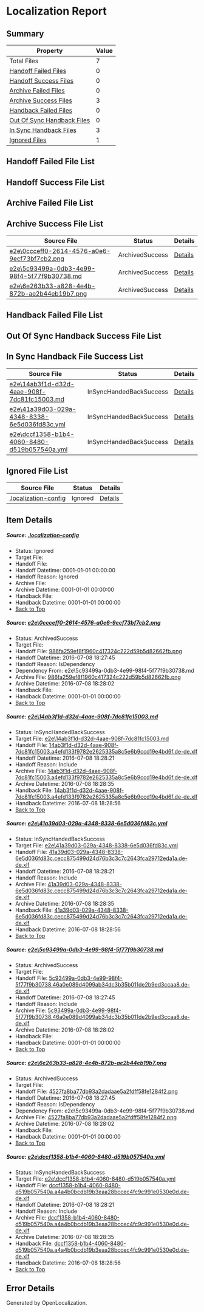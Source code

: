 # <a name='report-top'></a> Localization Report

## Summary
 Property | Value 
 -------- | ----- 
 Total Files | 7
[ Handoff Failed Files ](#handoff-failed-list)| 0
[ Handoff Success Files ](#handoff-success-list)| 0
[ Archive Failed Files ](#archive-failed-list)| 0
[ Archive Success Files ](#archive-success-list)| 3
[ Handback Failed Files ](#handback-failed-list)| 0
[ Out Of Sync Handback Files ](#outofsync-handback-success-list)| 0
[ In Sync Handback Files ](#insync-handback-success-list)| 3
[ Ignored Files ](#ignored-list)| 1

## <a name='handoff-failed-list'></a> Handoff Failed File List

## <a name='handoff-success-list'></a> Handoff Success File List

## <a name='archive-failed-list'></a> Archive Failed File List

## <a name='archive-success-list'></a> Archive Success File List
 Source File | Status | Details 
 ----------- | ------ | ------- 
 [e2e\0ccceff0-2614-4576-a0e6-9ecf73bf7cb2.png](https://github.com/OpenLocalizationTestOrg/oltest/blob/c1731e51ff133a135d3b08f10425bf27c78c279c/e2e/0ccceff0-2614-4576-a0e6-9ecf73bf7cb2.png) | ArchivedSuccess | [Details](#986fa259ef8f1960c417324c222d59b5d82662fb1)
 [e2e\5c93499a-0db3-4e99-98f4-5f77f9b30738.md](https://github.com/OpenLocalizationTestOrg/oltest/blob/c1731e51ff133a135d3b08f10425bf27c78c279c/e2e/5c93499a-0db3-4e99-98f4-5f77f9b30738.md) | ArchivedSuccess | [Details](#518ac1b64e1b4a798d42a44978921b3e986a24d74)
 [e2e\6e263b33-a828-4e4b-872b-ae2b44eb19b7.png](https://github.com/OpenLocalizationTestOrg/oltest/blob/c1731e51ff133a135d3b08f10425bf27c78c279c/e2e/6e263b33-a828-4e4b-872b-ae2b44eb19b7.png) | ArchivedSuccess | [Details](#4527fa8ba77db93a2dadaae5a2fdff58fe1284f25)

## <a name='handback-failed-list'></a> Handback Failed File List

## <a name='outofsync-handback-success-list'></a> Out Of Sync Handback Success File List

## <a name='insync-handback-success-list'></a> In Sync Handback File Success List
 Source File | Status | Details 
 ----------- | ------ | ------- 
 [e2e\14ab3f1d-d32d-4aae-908f-7dc81fc15003.md](https://github.com/OpenLocalizationTestOrg/oltest/blob/1f59b691f780c360b98288083a44c3da3f54a09c/e2e/14ab3f1d-d32d-4aae-908f-7dc81fc15003.md) | InSyncHandedBackSuccess | [Details](#e684dbd96d0ca0061b7a7081893a2830fe6d8dc02)
 [e2e\41a39d03-029a-4348-8338-6e5d036fd83c.yml](https://github.com/OpenLocalizationTestOrg/oltest/blob/1f59b691f780c360b98288083a44c3da3f54a09c/e2e/41a39d03-029a-4348-8338-6e5d036fd83c.yml) | InSyncHandedBackSuccess | [Details](#01713d9b9b5a4320113f94eff29c380e2d24d89c3)
 [e2e\dccf1358-b1b4-4060-8480-d519b057540a.yml](https://github.com/OpenLocalizationTestOrg/oltest/blob/1f59b691f780c360b98288083a44c3da3f54a09c/e2e/dccf1358-b1b4-4060-8480-d519b057540a.yml) | InSyncHandedBackSuccess | [Details](#ba2ead2f0459a29f89f1f92920eb491a388a849d6)

## <a name='ignored-list'></a> Ignored File List
 Source File | Status | Details 
 ----------- | ------ | ------- 
 [.localization-config](https://github.com/OpenLocalizationTestOrg/oltest/blob/1f59b691f780c360b98288083a44c3da3f54a09c/.localization-config) | Ignored | [Details](#3d4f252ac210baf56311d7e97dcc2db10974dbd20)

## Item Details
##### <a name='3d4f252ac210baf56311d7e97dcc2db10974dbd20'></a> Source: [.localization-config](https://github.com/OpenLocalizationTestOrg/oltest/blob/1f59b691f780c360b98288083a44c3da3f54a09c/.localization-config)
* Status: Ignored
* Target File: 
* Handoff File: 
* Handoff Datetime: 0001-01-01 00:00:00
* Handoff Reason: Ignored
* Archive File: 
* Archive Datetime: 0001-01-01 00:00:00
* Handback File: 
* Handback Datetime: 0001-01-01 00:00:00
* [Back to Top](#report-top)

##### <a name='986fa259ef8f1960c417324c222d59b5d82662fb1'></a> Source: [e2e\0ccceff0-2614-4576-a0e6-9ecf73bf7cb2.png](https://github.com/OpenLocalizationTestOrg/oltest/blob/c1731e51ff133a135d3b08f10425bf27c78c279c/e2e/0ccceff0-2614-4576-a0e6-9ecf73bf7cb2.png)
* Status: ArchivedSuccess
* Target File: 
* Handoff File: [986fa259ef8f1960c417324c222d59b5d82662fb.png](https://github.com/OpenLocalizationTestOrg/olhandoff-e2e/blob/b5e902546047793683c664556aa589f71b0a10d3/ol-handoff/OpenLocalizationTestOrg/oltest-dede-fly/ci/ht/986fa259ef8f1960c417324c222d59b5d82662fb.png)
* Handoff Datetime: 2016-07-08 18:27:45
* Handoff Reason: IsDependency
* Dependency From: e2e\5c93499a-0db3-4e99-98f4-5f77f9b30738.md
* Archive File: [986fa259ef8f1960c417324c222d59b5d82662fb.png](https://github.com/OpenLocalizationTestOrg/olhandoff-e2e/blob/872079951e893e3b0b5d66c63db323c21bbb5d7a/ol-archive/OpenLocalizationTestOrg/oltest-dede-fly/ci/ht/986fa259ef8f1960c417324c222d59b5d82662fb.png)
* Archive Datetime: 2016-07-08 18:28:02
* Handback File: 
* Handback Datetime: 0001-01-01 00:00:00
* [Back to Top](#report-top)

##### <a name='e684dbd96d0ca0061b7a7081893a2830fe6d8dc02'></a> Source: [e2e\14ab3f1d-d32d-4aae-908f-7dc81fc15003.md](https://github.com/OpenLocalizationTestOrg/oltest/blob/1f59b691f780c360b98288083a44c3da3f54a09c/e2e/14ab3f1d-d32d-4aae-908f-7dc81fc15003.md)
* Status: InSyncHandedBackSuccess
* Target File: [e2e\14ab3f1d-d32d-4aae-908f-7dc81fc15003.md](https://github.com/OpenLocalizationTestOrg/oltest-dede-fly/blob/8591311bc8080af66a72c00c6197042a56f64c18/e2e/14ab3f1d-d32d-4aae-908f-7dc81fc15003.md)
* Handoff File: [14ab3f1d-d32d-4aae-908f-7dc81fc15003.a4efd133f9782e2625335a8c5e6b9ccd19e4bd6f.de-de.xlf](https://github.com/OpenLocalizationTestOrg/olhandoff-e2e/blob/04386fae48e7456dcff5f1aaf7053be31612ce97/ol-handoff/OpenLocalizationTestOrg/oltest-dede-fly/ci/ht/14ab3f1d-d32d-4aae-908f-7dc81fc15003.a4efd133f9782e2625335a8c5e6b9ccd19e4bd6f.de-de.xlf)
* Handoff Datetime: 2016-07-08 18:28:21
* Handoff Reason: Include
* Archive File: [14ab3f1d-d32d-4aae-908f-7dc81fc15003.a4efd133f9782e2625335a8c5e6b9ccd19e4bd6f.de-de.xlf](https://github.com/OpenLocalizationTestOrg/olhandoff-e2e/blob/d68afb835ce8ab5f9fb658a582dcf11036b5e1da/ol-archive/OpenLocalizationTestOrg/oltest-dede-fly/ci/ht/14ab3f1d-d32d-4aae-908f-7dc81fc15003.a4efd133f9782e2625335a8c5e6b9ccd19e4bd6f.de-de.xlf)
* Archive Datetime: 2016-07-08 18:28:35
* Handback File: [14ab3f1d-d32d-4aae-908f-7dc81fc15003.a4efd133f9782e2625335a8c5e6b9ccd19e4bd6f.de-de.xlf](https://github.com/OpenLocalizationTestOrg/olhandback-e2e/blob/7b152457058d816760f0dd73efdcc00e4eacdfa4/ol-handback/OpenLocalizationTestOrg/oltest-dede-fly/ci/ht/14ab3f1d-d32d-4aae-908f-7dc81fc15003.a4efd133f9782e2625335a8c5e6b9ccd19e4bd6f.de-de.xlf)
* Handback Datetime: 2016-07-08 18:28:56
* [Back to Top](#report-top)

##### <a name='01713d9b9b5a4320113f94eff29c380e2d24d89c3'></a> Source: [e2e\41a39d03-029a-4348-8338-6e5d036fd83c.yml](https://github.com/OpenLocalizationTestOrg/oltest/blob/1f59b691f780c360b98288083a44c3da3f54a09c/e2e/41a39d03-029a-4348-8338-6e5d036fd83c.yml)
* Status: InSyncHandedBackSuccess
* Target File: [e2e\41a39d03-029a-4348-8338-6e5d036fd83c.yml](https://github.com/OpenLocalizationTestOrg/oltest-dede-fly/blob/8591311bc8080af66a72c00c6197042a56f64c18/e2e/41a39d03-029a-4348-8338-6e5d036fd83c.yml)
* Handoff File: [41a39d03-029a-4348-8338-6e5d036fd83c.cecc875499d24d76b3c3c7c2643fca29712eda1a.de-de.xlf](https://github.com/OpenLocalizationTestOrg/olhandoff-e2e/blob/04386fae48e7456dcff5f1aaf7053be31612ce97/ol-handoff/OpenLocalizationTestOrg/oltest-dede-fly/ci/ht/41a39d03-029a-4348-8338-6e5d036fd83c.cecc875499d24d76b3c3c7c2643fca29712eda1a.de-de.xlf)
* Handoff Datetime: 2016-07-08 18:28:21
* Handoff Reason: Include
* Archive File: [41a39d03-029a-4348-8338-6e5d036fd83c.cecc875499d24d76b3c3c7c2643fca29712eda1a.de-de.xlf](https://github.com/OpenLocalizationTestOrg/olhandoff-e2e/blob/d68afb835ce8ab5f9fb658a582dcf11036b5e1da/ol-archive/OpenLocalizationTestOrg/oltest-dede-fly/ci/ht/41a39d03-029a-4348-8338-6e5d036fd83c.cecc875499d24d76b3c3c7c2643fca29712eda1a.de-de.xlf)
* Archive Datetime: 2016-07-08 18:28:35
* Handback File: [41a39d03-029a-4348-8338-6e5d036fd83c.cecc875499d24d76b3c3c7c2643fca29712eda1a.de-de.xlf](https://github.com/OpenLocalizationTestOrg/olhandback-e2e/blob/7b152457058d816760f0dd73efdcc00e4eacdfa4/ol-handback/OpenLocalizationTestOrg/oltest-dede-fly/ci/ht/41a39d03-029a-4348-8338-6e5d036fd83c.cecc875499d24d76b3c3c7c2643fca29712eda1a.de-de.xlf)
* Handback Datetime: 2016-07-08 18:28:56
* [Back to Top](#report-top)

##### <a name='518ac1b64e1b4a798d42a44978921b3e986a24d74'></a> Source: [e2e\5c93499a-0db3-4e99-98f4-5f77f9b30738.md](https://github.com/OpenLocalizationTestOrg/oltest/blob/c1731e51ff133a135d3b08f10425bf27c78c279c/e2e/5c93499a-0db3-4e99-98f4-5f77f9b30738.md)
* Status: ArchivedSuccess
* Target File: 
* Handoff File: [5c93499a-0db3-4e99-98f4-5f77f9b30738.46a0e089d4099ab34dc3b35b011de2b9ed3ccaa8.de-de.xlf](https://github.com/OpenLocalizationTestOrg/olhandoff-e2e/blob/b5e902546047793683c664556aa589f71b0a10d3/ol-handoff/OpenLocalizationTestOrg/oltest-dede-fly/ci/ht/5c93499a-0db3-4e99-98f4-5f77f9b30738.46a0e089d4099ab34dc3b35b011de2b9ed3ccaa8.de-de.xlf)
* Handoff Datetime: 2016-07-08 18:27:45
* Handoff Reason: Include
* Archive File: [5c93499a-0db3-4e99-98f4-5f77f9b30738.46a0e089d4099ab34dc3b35b011de2b9ed3ccaa8.de-de.xlf](https://github.com/OpenLocalizationTestOrg/olhandoff-e2e/blob/872079951e893e3b0b5d66c63db323c21bbb5d7a/ol-archive/OpenLocalizationTestOrg/oltest-dede-fly/ci/ht/5c93499a-0db3-4e99-98f4-5f77f9b30738.46a0e089d4099ab34dc3b35b011de2b9ed3ccaa8.de-de.xlf)
* Archive Datetime: 2016-07-08 18:28:02
* Handback File: 
* Handback Datetime: 0001-01-01 00:00:00
* [Back to Top](#report-top)

##### <a name='4527fa8ba77db93a2dadaae5a2fdff58fe1284f25'></a> Source: [e2e\6e263b33-a828-4e4b-872b-ae2b44eb19b7.png](https://github.com/OpenLocalizationTestOrg/oltest/blob/c1731e51ff133a135d3b08f10425bf27c78c279c/e2e/6e263b33-a828-4e4b-872b-ae2b44eb19b7.png)
* Status: ArchivedSuccess
* Target File: 
* Handoff File: [4527fa8ba77db93a2dadaae5a2fdff58fe1284f2.png](https://github.com/OpenLocalizationTestOrg/olhandoff-e2e/blob/b5e902546047793683c664556aa589f71b0a10d3/ol-handoff/OpenLocalizationTestOrg/oltest-dede-fly/ci/ht/4527fa8ba77db93a2dadaae5a2fdff58fe1284f2.png)
* Handoff Datetime: 2016-07-08 18:27:45
* Handoff Reason: IsDependency
* Dependency From: e2e\5c93499a-0db3-4e99-98f4-5f77f9b30738.md
* Archive File: [4527fa8ba77db93a2dadaae5a2fdff58fe1284f2.png](https://github.com/OpenLocalizationTestOrg/olhandoff-e2e/blob/872079951e893e3b0b5d66c63db323c21bbb5d7a/ol-archive/OpenLocalizationTestOrg/oltest-dede-fly/ci/ht/4527fa8ba77db93a2dadaae5a2fdff58fe1284f2.png)
* Archive Datetime: 2016-07-08 18:28:02
* Handback File: 
* Handback Datetime: 0001-01-01 00:00:00
* [Back to Top](#report-top)

##### <a name='ba2ead2f0459a29f89f1f92920eb491a388a849d6'></a> Source: [e2e\dccf1358-b1b4-4060-8480-d519b057540a.yml](https://github.com/OpenLocalizationTestOrg/oltest/blob/1f59b691f780c360b98288083a44c3da3f54a09c/e2e/dccf1358-b1b4-4060-8480-d519b057540a.yml)
* Status: InSyncHandedBackSuccess
* Target File: [e2e\dccf1358-b1b4-4060-8480-d519b057540a.yml](https://github.com/OpenLocalizationTestOrg/oltest-dede-fly/blob/8591311bc8080af66a72c00c6197042a56f64c18/e2e/dccf1358-b1b4-4060-8480-d519b057540a.yml)
* Handoff File: [dccf1358-b1b4-4060-8480-d519b057540a.a4a4b0bcdb19b3eaa28bccec4fc9c991e0530e0d.de-de.xlf](https://github.com/OpenLocalizationTestOrg/olhandoff-e2e/blob/04386fae48e7456dcff5f1aaf7053be31612ce97/ol-handoff/OpenLocalizationTestOrg/oltest-dede-fly/ci/ht/dccf1358-b1b4-4060-8480-d519b057540a.a4a4b0bcdb19b3eaa28bccec4fc9c991e0530e0d.de-de.xlf)
* Handoff Datetime: 2016-07-08 18:28:21
* Handoff Reason: Include
* Archive File: [dccf1358-b1b4-4060-8480-d519b057540a.a4a4b0bcdb19b3eaa28bccec4fc9c991e0530e0d.de-de.xlf](https://github.com/OpenLocalizationTestOrg/olhandoff-e2e/blob/d68afb835ce8ab5f9fb658a582dcf11036b5e1da/ol-archive/OpenLocalizationTestOrg/oltest-dede-fly/ci/ht/dccf1358-b1b4-4060-8480-d519b057540a.a4a4b0bcdb19b3eaa28bccec4fc9c991e0530e0d.de-de.xlf)
* Archive Datetime: 2016-07-08 18:28:35
* Handback File: [dccf1358-b1b4-4060-8480-d519b057540a.a4a4b0bcdb19b3eaa28bccec4fc9c991e0530e0d.de-de.xlf](https://github.com/OpenLocalizationTestOrg/olhandback-e2e/blob/7b152457058d816760f0dd73efdcc00e4eacdfa4/ol-handback/OpenLocalizationTestOrg/oltest-dede-fly/ci/ht/dccf1358-b1b4-4060-8480-d519b057540a.a4a4b0bcdb19b3eaa28bccec4fc9c991e0530e0d.de-de.xlf)
* Handback Datetime: 2016-07-08 18:28:56
* [Back to Top](#report-top)


## Error Details

Generated by OpenLocalization.
